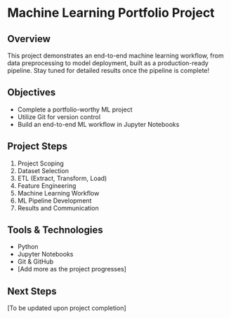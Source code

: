 # Machine Learning Portfolio Project

## Overview
This project demonstrates an end-to-end machine learning workflow, from data preprocessing to model deployment, built as a production-ready pipeline. Stay tuned for detailed results once the pipeline is complete!

## Objectives
- Complete a portfolio-worthy ML project
- Utilize Git for version control
- Build an end-to-end ML workflow in Jupyter Notebooks

## Project Steps
1. Project Scoping
2. Dataset Selection
3. ETL (Extract, Transform, Load)
4. Feature Engineering
5. Machine Learning Workflow
6. ML Pipeline Development
7. Results and Communication

## Tools & Technologies
- Python
- Jupyter Notebooks
- Git & GitHub
- [Add more as the project progresses]

## Next Steps
[To be updated upon project completion]